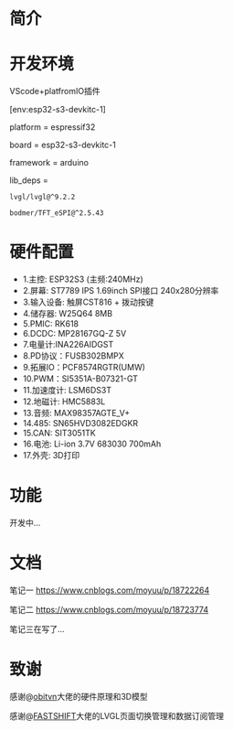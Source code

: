 # 简介



# 开发环境
VScode+platfromIO插件

[env:esp32-s3-devkitc-1]

platform = espressif32

board = esp32-s3-devkitc-1

framework = arduino

lib_deps = 

	lvgl/lvgl@^9.2.2
 
	bodmer/TFT_eSPI@^2.5.43
# 硬件配置
- 1.主控: ESP32S3 (主频:240MHz)
- 2.屏幕: ST7789 IPS 1.69inch SPI接口 240x280分辨率
- 3.输入设备: 触屏CST816 + 拨动按键 
- 4.储存器: W25Q64  8MB
- 5.PMIC: RK618 
- 6.DCDC: MP28167GQ-Z  5V
- 7.电量计:INA226AIDGST
- 8.PD协议：FUSB302BMPX
- 9.拓展IO：PCF8574RGTR(UMW)
- 10.PWM：SI5351A-B07321-GT
- 11.加速度计: LSM6DS3T
- 12.地磁计: HMC5883L
- 13.音频: MAX98357AGTE_V+
- 14.485: SN65HVD3082EDGKR
- 15.CAN: SIT3051TK
- 16.电池: Li-ion 3.7V 683030 700mAh
- 17.外壳: 3D打印
# 功能
开发中...
# 文档
笔记一 https://www.cnblogs.com/moyuu/p/18722264

笔记二 https://www.cnblogs.com/moyuu/p/18723774

笔记三在写了...
# 致谢
感谢@[obitvn](https://github.com/obitvn/felini-firmware/tree/41be0903c2268b9ea327d9d93401362f00cf73b6 "obitvn")大佬的硬件原理和3D模型


感谢@[FASTSHIFT](https://github.com/FASTSHIFT/X-TRACK "FASTSHIFT")大佬的LVGL页面切换管理和数据订阅管理
